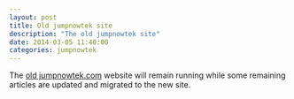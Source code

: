 ```yaml
---
layout: post
title: Old jumpnowtek site
description: "The old jumpnowtek site"
date: 2014-03-05 11:40:00
categories: jumpnowtek
---
```


The [old jumpnowtek.com][old-jumpnowtek-site] website will remain running while some remaining articles are updated and migrated to the new site.


[old-jumpnowtek-site]: http://108.163.188.242/~jumpnowt/
